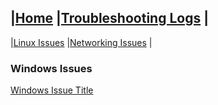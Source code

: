 \|[Home](../../index.html)
\|[Troubleshooting Logs](../index.md)
\|
---------------
\|[Linux Issues](../linux-issues/index.md)
\|[Networking Issues](../networking-issues/index.md)
\|
### Windows Issues

[Windows Issue Title](windows-issue-1.md)